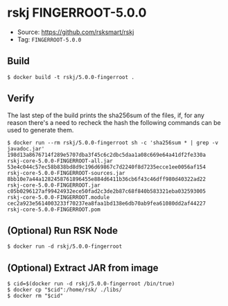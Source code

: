 # rskj FINGERROOT-5.0.0

* Source: https://github.com/rsksmart/rskj
* Tag: `FINGERROOT-5.0.0`

## Build

```
$ docker build -t rskj/5.0.0-fingerroot .
```

## Verify

The last step of the build prints the sha256sum of the files, if, for any reason there's a need to recheck the hash the following commands can be used to generate them.

```
$ docker run --rm rskj/5.0.0-fingerroot sh -c 'sha256sum * | grep -v javadoc.jar'
198d13a8676714f289e5707dba3f45c6c2dbc5daa1a08c669e64a41df2fe330a  rskj-core-5.0.0-FINGERROOT-all.jar
53e4c044c57ec58b838bd8d9c196d69867c7d2240f8d7235ecce1ee0056af154  rskj-core-5.0.0-FINGERROOT-sources.jar
8bb10e7a44a1282458761896455e884d6411b36cb6f43c46dff980d40322ad22  rskj-core-5.0.0-FINGERROOT.jar
c05b0296127af99424932ece50fad2c3de2b87c68f840b583321eba032593005  rskj-core-5.0.0-FINGERROOT.module
cec2a923e5614003233f70237ea8faa1bd138e6db70ab9fea61080dd2af44227  rskj-core-5.0.0-FINGERROOT.pom
```
## (Optional) Run RSK Node
```
$ docker run -d rskj/5.0.0-fingerroot
```

## (Optional) Extract JAR from image

```
$ cid=$(docker run -d rskj/5.0.0-fingerroot /bin/true)
$ docker cp "$cid":/home/rsk/ ./libs/
$ docker rm "$cid"
```
